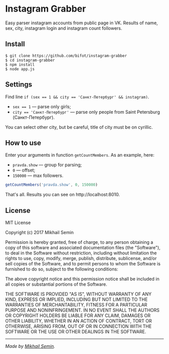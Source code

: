# Instagram Grabber

Easy parser instagram accounts from public page in VK. Results of name, sex, city, instagram login and instagram count followers.

## Install

```
$ git clone https://github.com/bifot/instagram-grabber
$ cd instagram-grabber
$ npm install
$ node app.js
```

## Settings

Find line `if (sex == 1 && city == 'Санкт-Петербург' && instagram)`. 

* `sex == 1` — parse only girls;
* `city == 'Санкт-Петербург'` — parse only people from Saint Petersburg (Санкт-Петербург).

You can select other city, but be careful, title of city must be on cyrillic.

## How to use

Enter your arguments in function `getCountMembers`. As an example, here:

* `pravda.show` — group for parsing;
* `0` — offset;
* `150000` — max followers.

```javascript
getCountMembers('pravda.show', 0, 150000)
```

That's all. Results you can see on http://localhost:8010.

## License

MIT License

Copyright (c) 2017 Mikhail Semin

Permission is hereby granted, free of charge, to any person obtaining a copy of this software and associated documentation files (the "Software"), to deal in the Software without restriction, including without limitation the rights to use, copy, modify, merge, publish, distribute, sublicense, and/or sell copies of the Software, and to permit persons to whom the Software is furnished to do so, subject to the following conditions:

The above copyright notice and this permission notice shall be included in all copies or substantial portions of the Software.

THE SOFTWARE IS PROVIDED "AS IS", WITHOUT WARRANTY OF ANY KIND, EXPRESS OR IMPLIED, INCLUDING BUT NOT LIMITED TO THE WARRANTIES OF MERCHANTABILITY, FITNESS FOR A PARTICULAR PURPOSE AND NONINFRINGEMENT. IN NO EVENT SHALL THE AUTHORS OR COPYRIGHT HOLDERS BE LIABLE FOR ANY CLAIM, DAMAGES OR OTHER LIABILITY, WHETHER IN AN ACTION OF CONTRACT, TORT OR OTHERWISE, ARISING FROM, OUT OF OR IN CONNECTION WITH THE SOFTWARE OR THE USE OR OTHER DEALINGS IN THE SOFTWARE.

__________

*Made by [Mikhail Semin](http://bifot.ru).*